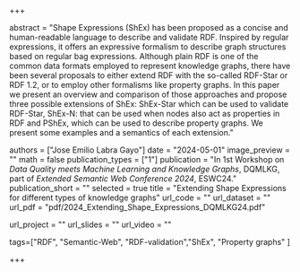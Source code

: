 +++

abstract = "Shape Expressions (ShEx) has been proposed as a concise and human-readable language to describe and validate RDF. Inspired by regular expressions, it offers an expressive formalism to describe graph structures based on regular bag expressions. Although plain RDF is one of the common data formats employed to represent knowledge graphs, there have been several proposals to either extend RDF with the so-called RDF-Star or RDF 1.2, or to employ other formalisms like property graphs. In this paper we present an overview and comparison of those approaches and propose three possible extensions of ShEx: ShEx-Star which can be used to validate RDF-Star, ShEx-N: that can be used when nodes also act as properties in RDF and PShEx, which can be used to describe property graphs. We present some examples and a semantics of each extension."

authors = ["Jose Emilio Labra Gayo"]
date = "2024-05-01"
image_preview = ""
math = false
publication_types = ["1"]
publication = "In 1st Workshop on *Data Quality meets Machine Learning and Knowledge Graphs*, DQMLKG, part of *Extended Semantic Web Conference 2024*, ESWC24."
publication_short = ""
selected = true
title = "Extending Shape Expressions for different types of knowledge graphs"
url_code = ""
url_dataset = ""
url_pdf = "pdf/2024_Extending_Shape_Expressions_DQMLKG24.pdf"

url_project = ""
url_slides = ""
url_video = ""

tags=["RDF", "Semantic-Web", "RDF-validation","ShEx", "Property graphs" ]


+++


